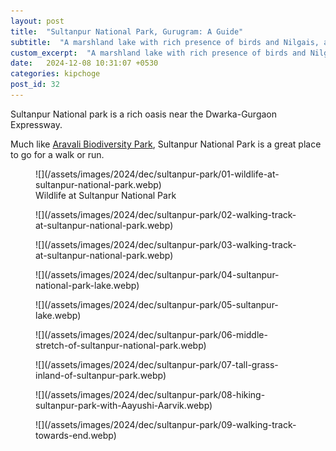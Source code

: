 ```yaml
---
layout: post
title:  "Sultanpur National Park, Gurugram: A Guide"
subtitle:  "A marshland lake with rich presence of birds and Nilgais, about 10kms from the Dwarka-Gurgaon Expressway"
custom_excerpt:  "A marshland lake with rich presence of birds and Nilgais, about 10kms from the Dwarka-Gurgaon Expressway"
date:   2024-12-08 10:31:07 +0530
categories: kipchoge
post_id: 32
---
```


Sultanpur National park is a rich oasis near the Dwarka-Gurgaon Expressway.

Much like [Aravali Biodiversity Park](/blog/aravali-biodiversity-park-gurugram/), Sultanpur National Park is a great place to go for a walk or run.

<figure markdown="1">
![](/assets/images/2024/dec/sultanpur-park/01-wildlife-at-sultanpur-national-park.webp)
<figcaption>Wildlife at Sultanpur National Park</figcaption>
</figure>

<figure markdown="1">
![](/assets/images/2024/dec/sultanpur-park/02-walking-track-at-sultanpur-national-park.webp)
<figcaption></figcaption>
</figure>

<figure markdown="1">
![](/assets/images/2024/dec/sultanpur-park/03-walking-track-at-sultanpur-national-park.webp)
<figcaption></figcaption>
</figure>

<figure markdown="1">
![](/assets/images/2024/dec/sultanpur-park/04-sultanpur-national-park-lake.webp)
<figcaption></figcaption>
</figure>

<figure markdown="1">
![](/assets/images/2024/dec/sultanpur-park/05-sultanpur-lake.webp)
<figcaption></figcaption>
</figure>

<figure markdown="1">
![](/assets/images/2024/dec/sultanpur-park/06-middle-stretch-of-sultanpur-national-park.webp)
<figcaption></figcaption>
</figure>

<figure markdown="1">
![](/assets/images/2024/dec/sultanpur-park/07-tall-grass-inland-of-sultanpur-park.webp)
<figcaption></figcaption>
</figure>

<figure markdown="1">
![](/assets/images/2024/dec/sultanpur-park/08-hiking-sultanpur-park-with-Aayushi-Aarvik.webp)
<figcaption></figcaption>
</figure>

<figure markdown="1">
![](/assets/images/2024/dec/sultanpur-park/09-walking-track-towards-end.webp)
<figcaption></figcaption>
</figure>
